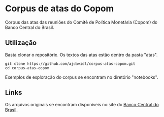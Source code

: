 # Corpus de atas do Copom

Corpus das atas das reuniões do Comitê de Política Monetária (Copom) do Banco Central do Brasil.

## Utilização

Basta clonar o repositório. Os textos das atas estão dentro da pasta "atas".

```shell
git clone https://github.com/ajdavidl/corpus-atas-copom.git
cd corpus-atas-copom
```

Exemplos de exploração do corpus se encontram no diretório "notebooks".

## Links

Os arquivos originais se encontram disponíveis no site do [Banco Central do Brasil](https://www.bcb.gov.br/publicacoes/atascopom/cronologicos).
